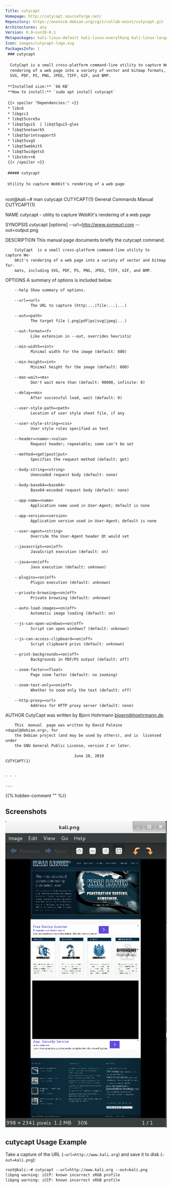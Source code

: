 ```yaml
---
Title: cutycapt
Homepage: http://cutycapt.sourceforge.net/
Repository: https://anonscm.debian.org/cgit/collab-maint/cutycapt.git
Architectures: any
Version: 0.0~svn10-0.1
Metapackages: kali-linux-default kali-linux-everything kali-linux-large kali-tools-information-gathering kali-tools-reporting kali-tools-vulnerability kali-tools-web 
Icon: images/cutycapt-logo.svg
PackagesInfo: |
 ### cutycapt
 
  CutyCapt is a small cross-platform command-line utility to capture WebKit's
  rendering of a web page into a variety of vector and bitmap formats, including
  SVG, PDF, PS, PNG, JPEG, TIFF, GIF, and BMP.
 
 **Installed size:** `66 KB`  
 **How to install:** `sudo apt install cutycapt`  
 
 {{< spoiler "Dependencies:" >}}
 * libc6 
 * libgcc1 
 * libqt5core5a 
 * libqt5gui5  | libqt5gui5-gles 
 * libqt5network5 
 * libqt5printsupport5 
 * libqt5svg5 
 * libqt5webkit5 
 * libqt5widgets5 
 * libstdc++6 
 {{< /spoiler >}}
 
 ##### cutycapt
 
 Utility to capture WebKit's rendering of a web page
 
 ```
 root@kali:~# man cutycapt
 CUTYCAPT(1)                 General Commands Manual                CUTYCAPT(1)
 
 NAME
        cutycapt - utility to capture WebKit's rendering of a web page
 
 SYNOPSIS
        cutycapt [options] --url=http://www.someurl.com --out=output.png
 
 DESCRIPTION
        This manual page documents briefly the cutycapt command.
 
        CutyCapt  is a small cross-platform command-line utility to capture We-
        bKit's rendering of a web page into a variety of vector and bitmap for-
        mats, including SVG, PDF, PS, PNG, JPEG, TIFF, GIF, and BMP.
 
 OPTIONS
        A summary of options is included below.
 
        --help Show summary of options.
 
        --url=<url>
               The URL to capture (http:...|file:...|...)
 
        --out=<path>
               The target file (.png|pdf|ps|svg|jpeg|...)
 
        --out-format=<f>
               Like extension in --out, overrides heuristic
 
        --min-width=<int>
               Minimal width for the image (default: 800)
 
        --min-height=<int>
               Minimal height for the image (default: 600)
 
        --max-wait=<ms>
               Don't wait more than (default: 90000, infinite: 0)
 
        --delay=<ms>
               After successful load, wait (default: 0)
 
        --user-style-path=<path>
               Location of user style sheet file, if any
 
        --user-style-string=<css>
               User style rules specified as text
 
        --header=<name>:<value>
               Request header; repeatable; some can't be set
 
        --method=<get|post|put>
               Specifies the request method (default: get)
 
        --body-string=<string>
               Unencoded request body (default: none)
 
        --body-base64=<base64>
               Base64-encoded request body (default: none)
 
        --app-name=<name>
               Application name used in User-Agent; default is none
 
        --app-version=<version>
               Application version used in User-Agent; default is none
 
        --user-agent=<string>
               Override the User-Agent header Qt would set
 
        --javascript=<on|off>
               JavaScript execution (default: on)
 
        --java=<on|off>
               Java execution (default: unknown)
 
        --plugins=<on|off>
               Plugin execution (default: unknown)
 
        --private-browsing=<on|off>
               Private browsing (default: unknown)
 
        --auto-load-images=<on|off>
               Automatic image loading (default: on)
 
        --js-can-open-windows=<on|off>
               Script can open windows? (default: unknown)
 
        --js-can-access-clipboard=<on|off>
               Script clipboard privs (default: unknown)
 
        --print-backgrounds=<on|off>
               Backgrounds in PDF/PS output (default: off)
 
        --zoom-factor=<float>
               Page zoom factor (default: no zooming)
 
        --zoom-text-only=<on|off>
               Whether to zoom only the text (default: off)
 
        --http-proxy=<url>
               Address for HTTP proxy server (default: none)
 
 AUTHOR
        CutyCapt was written by Bjorn Hohrmann <bjoern@hoehrmann.de>.
 
        This  manual  page was written by David Paleino <dapal@debian.org>, for
        the Debian project (and may be used by others), and is  licensed  under
        the GNU General Public License, version 2 or later.
 
                                  June 28, 2010                     CUTYCAPT(1)
 ```
 
 - - -
 
---
```

{{% hidden-comment "<!--Do not edit anything above this line-->" %}}

## Screenshots

![cutycapt](images/cutycapt.png)

## cutycapt Usage Example

Take a capture of the URL (`–url=http://www.kali.org`) and save it to disk (`–out=kali.png`):

```
root@kali:~# cutycapt --url=http://www.kali.org --out=kali.png
libpng warning: iCCP: known incorrect sRGB profile
libpng warning: iCCP: known incorrect sRGB profile
```
